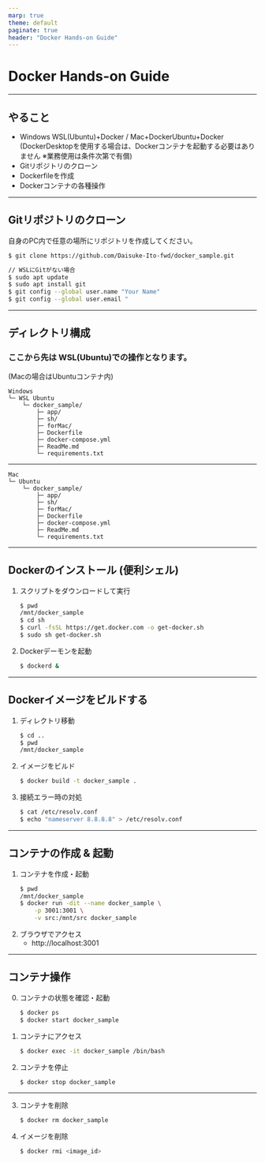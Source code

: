 ```yaml
---
marp: true
theme: default
paginate: true
header: "Docker Hands-on Guide"
---
```


# Docker Hands-on Guide

---

## やること
- Windows WSL(Ubuntu)+Docker / Mac+DockerUbuntu+Docker
  (DockerDesktopを使用する場合は、Dockerコンテナを起動する必要はありません ※業務使用は条件次第で有償)
- Gitリポジトリのクローン
- Dockerfileを作成
- Dockerコンテナの各種操作

---

## Gitリポジトリのクローン
自身のPC内で任意の場所にリポジトリを作成してください。
```bash
$ git clone https://github.com/Daisuke-Ito-fwd/docker_sample.git

// WSLにGitがない場合
$ sudo apt update
$ sudo apt install git
$ git config --global user.name "Your Name"
$ git config --global user.email "

```

---

## ディレクトリ構成
### ここから先は WSL(Ubuntu)での操作となります。
(Macの場合はUbuntuコンテナ内)
```
Windows
└─ WSL Ubuntu
    └─ docker_sample/
        ├─ app/
        ├─ sh/
        ├─ forMac/
        ├─ Dockerfile
        ├─ docker-compose.yml
        ├─ ReadMe.md
        └─ requirements.txt
```
---
```
Mac
└─ Ubuntu
    └─ docker_sample/
        ├─ app/
        ├─ sh/
        ├─ forMac/
        ├─ Dockerfile
        ├─ docker-compose.yml
        ├─ ReadMe.md
        └─ requirements.txt
```
---

## Dockerのインストール (便利シェル)

1. スクリプトをダウンロードして実行
   ```bash
   $ pwd
   /mnt/docker_sample
   $ cd sh
   $ curl -fsSL https://get.docker.com -o get-docker.sh
   $ sudo sh get-docker.sh
   ```

2. Dockerデーモンを起動
   ```bash
   $ dockerd &
   ```

---

## Dockerイメージをビルドする

1. ディレクトリ移動
   ```bash
   $ cd ..
   $ pwd
   /mnt/docker_sample
   ```

2. イメージをビルド
   ```bash
   $ docker build -t docker_sample .
   ```

3. 接続エラー時の対処
   ```bash
   $ cat /etc/resolv.conf
   $ echo "nameserver 8.8.8.8" > /etc/resolv.conf
   ```

---

## コンテナの作成 & 起動

1. コンテナを作成・起動
   ```bash
   $ pwd
   /mnt/docker_sample
   $ docker run -dit --name docker_sample \
       -p 3001:3001 \
       -v src:/mnt/src docker_sample
   ```
2. ブラウザでアクセス
   - http://localhost:3001

---

## コンテナ操作
0. コンテナの状態を確認・起動
   ```bash
   $ docker ps
   $ docker start docker_sample
   ```

1. コンテナにアクセス
   ```bash
   $ docker exec -it docker_sample /bin/bash
   ```

2. コンテナを停止
   ```bash
   $ docker stop docker_sample
   ```
---
3. コンテナを削除
   ```bash
   $ docker rm docker_sample
   ```

4. イメージを削除
   ```bash
   $ docker rmi <image_id>
   ```